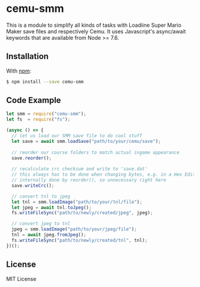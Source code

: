 # cemu-smm

This is a module to simplify all kinds of tasks with Loadiine Super Mario Maker save files and respectively Cemu.
It uses Javascript's async/await keywords that are available from Node >= 7.6.
## Installation

With [npm](https://www.npmjs.org/package/cemu-smm):

```bash
$ npm install --save cemu-smm
```

## Code Example

```js
let smm = require("cemu-smm");
let fs  = require("fs");

(async () => {
  // let us load our SMM save file to do cool stuff
  let save = await smm.loadSave("path/to/your/cemu/save");
  
  // reorder our course folders to match actual ingame appearance
  save.reorder();
  
  // recalculate crc checksum and write to 'save.dat'
  // this always has to be done when changing bytes, e.g. in a Hex Editor
  // internally done by reorder(), so unnecessary right here
  save.writeCrc();

  // convert tnl to jpeg
  let tnl = smm.loadImage("path/to/your/tnl/file");
  let jpeg = await tnl.toJpeg();
  fs.writeFileSync("path/to/newly/created/jpeg", jpeg);

  // convert jpeg to tnl
  jpeg = smm.loadImage("path/to/your/jpeg/file");
  tnl = await jpeg.fromJpeg();
  fs.writeFileSync("path/to/newly/created/tnl", tnl);
})();
```

## License

MIT License
